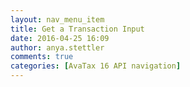 ```yaml
---
layout: nav_menu_item
title: Get a Transaction Input
date: 2016-04-25 16:09
author: anya.stettler
comments: true
categories: [AvaTax 16 API navigation]
---
```


